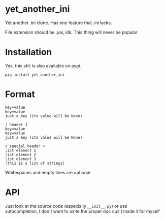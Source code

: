 # yet_another_ini

Yet another .ini clone. Has one feature that .ini lacks.

File extension should be .yai, idk. This thing will never be popular

# Installation

Yes, this shit is also available on pypi.

`pip install yet_another_ini`

# Format

```
key=value
key=value
just a key (its value will be None)

[ header ]
key=value
key=value
just a key (its value will be None)

< special header >
list element 1
list element 2
list element 3
(this is a list of strings)
```

Whitespaces and empty lines are optional

# API

Just look at the source code (especially `__init__.py`) or use autocompletion,
I don't want to write the proper doc cuz I made it for myself
